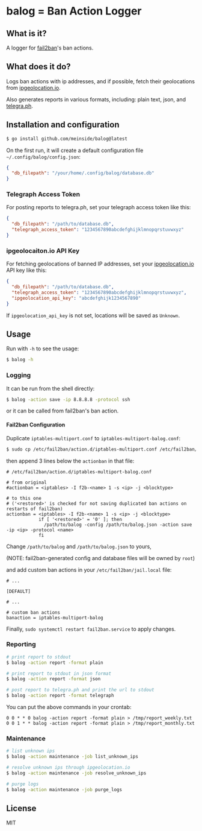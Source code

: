 # balog = Ban Action Logger

## What is it?

A logger for [fail2ban](https://www.fail2ban.org/wiki/index.php/Main_Page)'s ban actions.

## What does it do?

Logs ban actions with ip addresses, and if possible, fetch their geolocations from [ipgeolocation.io](https://ipgeolocation.io/).

Also generates reports in various formats, including: plain text, json, and [telegra.ph](https://telegra.ph/).

## Installation and configuration

```bash
$ go install github.com/meinside/balog@latest

```

On the first run, it will create a default configuration file `~/.config/balog/config.json`:

```json
{
  "db_filepath": "/your/home/.config/balog/database.db"
}
```

### Telegraph Access Token

For posting reports to telegra.ph, set your telegraph access token like this:

```json
{
  "db_filepath": "/path/to/database.db",
  "telegraph_access_token": "1234567890abcdefghijklmnopqrstuvwxyz"
}
```

### ipgeolocaiton.io API Key

For fetching geolocations of banned IP addresses, set your [ipgeolocation.io](https://ipgeolocation.io/) API key like this:

```json
{
  "db_filepath": "/path/to/database.db",
  "telegraph_access_token": "1234567890abcdefghijklmnopqrstuvwxyz",
  "ipgeolocation_api_key": "abcdefghijk1234567890"
}
```

If `ipgeolocation_api_key` is not set, locations will be saved as `Unknown`.

## Usage

Run with `-h` to see the usage:

```bash
$ balog -h
```

### Logging

It can be run from the shell directly:

```bash
$ balog -action save -ip 8.8.8.8 -protocol ssh
```

or it can be called from fail2ban's ban action.

#### Fail2ban Configuration

Duplicate `iptables-multiport.conf` to `iptables-multiport-balog.conf`:

```bash
$ sudo cp /etc/fail2ban/action.d/iptables-multiport.conf /etc/fail2ban/action.d/iptables-multiport-balog.conf
```

then append 3 lines below the `actionban` in that file:

```
# /etc/fail2ban/action.d/iptables-multiport-balog.conf

# from original
#actionban = <iptables> -I f2b-<name> 1 -s <ip> -j <blocktype>

# to this one
# ('<restored>' is checked for not saving duplicated ban actions on restarts of fail2ban)
actionban = <iptables> -I f2b-<name> 1 -s <ip> -j <blocktype>
            if [ '<restored>' = '0' ]; then
              /path/to/balog -config /path/to/balog.json -action save -ip <ip> -protocol <name>
            fi

```

Change `/path/to/balog` and `/path/to/balog.json` to yours,

(NOTE: fail2ban-generated config and database files will be owned by `root`)

and add custom ban actions in your `/etc/fail2ban/jail.local` file:

```
# ...

[DEFAULT]

# ...

# custom ban actions
banaction = iptables-multiport-balog

```

Finally, `sudo systemctl restart fail2ban.service` to apply changes.


### Reporting

```bash
# print report to stdout
$ balog -action report -format plain

# print report to stdout in json format
$ balog -action report -format json

# post report to telegra.ph and print the url to stdout
$ balog -action report -format telegraph
```

You can put the above commands in your crontab:

```crontab
0 0 * * 0 balog -action report -format plain > /tmp/report_weekly.txt
0 0 1 * * balog -action report -format plain > /tmp/report_monthly.txt
```

### Maintenance

```bash
# list unknown ips
$ balog -action maintenance -job list_unknown_ips

# resolve unknown ips through ipgeolocation.io
$ balog -action maintenance -job resolve_unknown_ips

# purge logs
$ balog -action maintenance -job purge_logs
```

## License

MIT

